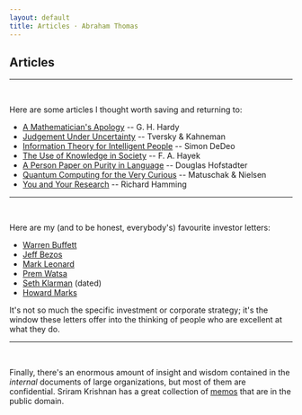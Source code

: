 ```yaml
---
layout: default
title: Articles · Abraham Thomas
---
```


## Articles

----

<br/>

Here are some articles I thought worth saving and returning to:

* [A Mathematician's Apology](/assets/docs/hardy.pdf) -- G. H. Hardy
* [Judgement Under Uncertainty](/assets/docs/kahneman-tversky.pdf) -- Tversky & Kahneman
* [Information Theory for Intelligent People](/assets/docs/dedeo.pdf) -- Simon DeDeo 
* [The Use of Knowledge in Society](/assets/docs/hayek.pdf) -- F. A. Hayek
* [A Person Paper on Purity in Language](/assets/docs/hofstadter.pdf) -- Douglas Hofstadter
* [Quantum Computing for the Very Curious](https://quantum.country) -- Matuschak & Nielsen 
* [You and Your Research](/assets/docs/hamming.pdf) -- Richard Hamming

----

<br/>

Here are my (and to be honest, everybody's) favourite investor letters:

* [Warren Buffett](https://www.berkshirehathaway.com/letters/letters.html)
* [Jeff Bezos](https://ir.aboutamazon.com/annual-reports-proxies-and-shareholder-letters/default.aspx)
* [Mark Leonard](https://www.csisoftware.com/category/pres-letters)
* [Prem Watsa](https://www.fairfax.ca/financials/letter-to-shareholders/default.aspx)
* [Seth Klarman](/assets/docs/Seth-Klarman-Letters.pdf) (dated)
* [Howard Marks](https://www.oaktreecapital.com/insights/howard-marks-memos)

It's not so much the specific investment or corporate strategy; it's the window these letters offer into the thinking of people who are excellent at what they do. 

----

<br/>

Finally, there's an enormous amount of insight and wisdom contained in the *internal* documents of large organizations, but most of them are confidential.  Sriram Krishnan has a great collection of [memos](https://sriramk.com/memos) that are in the public domain.

<br/>
<br/>
<br/>

<!--
https://www.vintagevalueinvesting.com/the-complete-list-of-q1-2020-hedge-fund-letters-to-investors/

(incidentally, clarity of communication is correlated with equity performance
https://www.toptal.com/finance/equity-research-analysts/best-shareholder-letters )
-->

